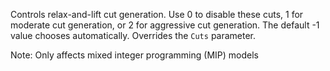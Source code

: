 Controls relax-and-lift cut generation. Use 0 to disable these cuts, 1 for moderate cut generation, or 2 for aggressive
cut generation. The default -1 value chooses automatically. Overrides the `Cuts` parameter.

Note: Only affects mixed integer programming (MIP) models